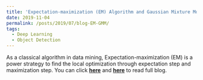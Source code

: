 ```yaml
---
title: 'Expectation-maximization (EM) Algorithm and Gaussian Mixture Model (GMM)'
date: 2019-11-04
permalink: /posts/2019/07/blog-EM-GMM/
tags:
  - Deep Learning
  - Object Detection
---
```


As a classical algorithm in data mining, Expectation-maximization (EM) is a power strategy to find the local optimization through expectation step and maximization step. You can click [**here**](https://zhuanlan.zhihu.com/p/50686800) and [**here**](https://github.com/PrideLee/Machine-Learning-Notes/tree/master/Machine%20Learning/EM) to read full blog.
